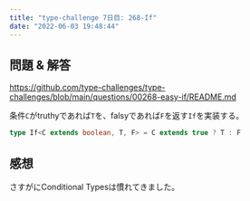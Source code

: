 ```yaml
---
title: "type-challenge 7日目: 268-If"
date: "2022-06-03 19:48:44"
---
```


## 問題 & 解答

https://github.com/type-challenges/type-challenges/blob/main/questions/00268-easy-if/README.md

条件`C`がtruthyであれば`T`を、falsyであれば`F`を返す`If`を実装する。

```typescript
type If<C extends boolean, T, F> = C extends true ? T : F
```

## 感想

さすがにConditional Typesは慣れてきました。
